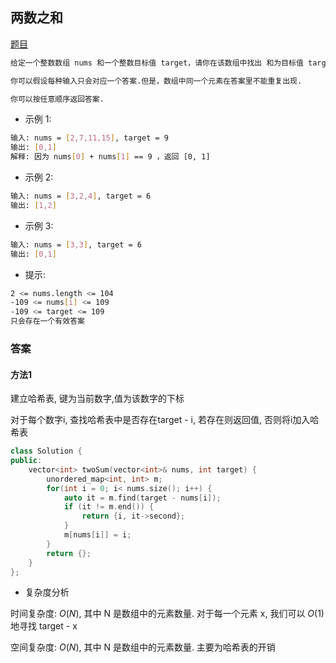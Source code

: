 <!--
 * @Description: 
 * @Version: 1.0
 * @Author: daLao
 * @Email: dalao@xxx.com
 * @Date: 2023-01-14 23:16:44
 * @LastEditors: dalao
 * @LastEditTime: 2023-03-18 00:06:35
-->

## 两数之和

[题目](https://leetcode.cn/problems/two-sum/?envType=study-plan&id=shu-ju-jie-gou-ru-men&plan=data-structures&plan_progress=c3ggb9j)

```sh
给定一个整数数组 nums 和一个整数目标值 target，请你在该数组中找出 和为目标值 target  的那 两个 整数，并返回它们的数组下标.

你可以假设每种输入只会对应一个答案.但是，数组中同一个元素在答案里不能重复出现.

你可以按任意顺序返回答案.
```

- 示例 1: 

```sh
输入: nums = [2,7,11,15], target = 9
输出: [0,1]
解释: 因为 nums[0] + nums[1] == 9 ，返回 [0, 1]
```


- 示例 2: 

```sh
输入: nums = [3,2,4], target = 6
输出: [1,2]
```

- 示例 3: 

```sh
输入: nums = [3,3], target = 6
输出: [0,1]
```

- 提示: 

```sh
2 <= nums.length <= 104
-109 <= nums[i] <= 109
-109 <= target <= 109
只会存在一个有效答案
```


### 答案


#### 方法1

建立哈希表, 键为当前数字,值为该数字的下标

对于每个数字i, 查找哈希表中是否存在target - i, 若存在则返回值, 否则将i加入哈希表


```c++
class Solution {
public:
    vector<int> twoSum(vector<int>& nums, int target) {
        unordered_map<int, int> m;
        for(int i = 0; i< nums.size(); i++) {
            auto it = m.find(target - nums[i]);
            if (it != m.end()) {
                return {i, it->second};
            }
            m[nums[i]] = i;
        }
        return {};    
    }
};
```

- 复杂度分析

时间复杂度: $O(N)$, 其中 N 是数组中的元素数量. 对于每一个元素 x, 我们可以 $O(1)$ 地寻找 target - x

空间复杂度: $O(N)$, 其中 N 是数组中的元素数量. 主要为哈希表的开销